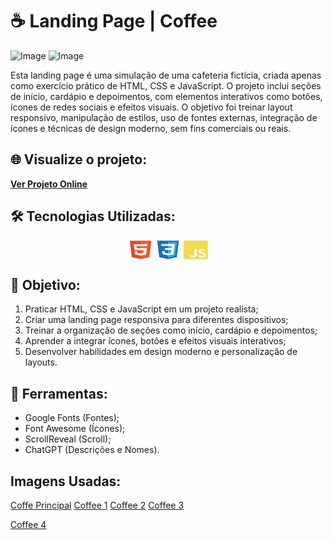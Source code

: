 # ☕ Landing Page | Coffee

<img width="1450" height="932" alt="Image" src="https://github.com/user-attachments/assets/32220ffc-6ef5-4a67-b811-c0d9821caecc" />

<img width="409" height="730" alt="Image" src="https://github.com/user-attachments/assets/2ce3d93e-7781-4ceb-b680-b9fc97df13c6" />

Esta landing page é uma simulação de uma cafeteria fictícia, criada apenas como exercício prático de HTML, CSS e JavaScript. O projeto inclui seções de início, cardápio e depoimentos, com elementos interativos como botões, ícones de redes sociais e efeitos visuais. O objetivo foi treinar layout responsivo, manipulação de estilos, uso de fontes externas, integração de ícones e técnicas de design moderno, sem fins comerciais ou reais.

## 🌐 Visualize o projeto:

**[Ver Projeto Online](https://landing-page-coffee-cyan.vercel.app)**

## 🛠️ Tecnologias Utilizadas:

<div align="center" style="display: inline_block">
  <img align="center" alt="HTML" height="30" width="40" src="https://raw.githubusercontent.com/devicons/devicon/master/icons/html5/html5-original.svg">
  <img align="center" alt="CSS" height="30" width="40" src="https://raw.githubusercontent.com/devicons/devicon/master/icons/css3/css3-original.svg">
  <img align="center" alt="Js" height="30" width="40" src="https://raw.githubusercontent.com/devicons/devicon/master/icons/javascript/javascript-plain.svg">
</div>

## 🎯 Objetivo:

1. Praticar HTML, CSS e JavaScript em um projeto realista;
2. Criar uma landing page responsiva para diferentes dispositivos;
3. Treinar a organização de seções como início, cardápio e depoimentos;
4. Aprender a integrar ícones, botões e efeitos visuais interativos;
5. Desenvolver habilidades em design moderno e personalização de layouts.

## 🔗 Ferramentas:

- Google Fonts (Fontes);
- Font Awesome (Ícones);
- ScrollReveal (Scroll);
- ChatGPT (Descrições e Nomes).

## Imagens Usadas:


<a href="https://pngtree.com/freepng/flying-cup-of-coffee-with-splash-and_15739217.html">Coffe Principal</a>
<a href="https://pngtree.com/freepng/hot-coffee-cup_20270196.html">Coffee 1</a>
<a href="https://pngtree.com/freepng/delicious-cappuccino-coffee-cup-with-frothy-latte-art-and-scattered-roasted-beans_19991380.html">Coffee 2</a>
<a href="https://pt.pngtree.com/freepng/a-cup-of-morning-cappuccino-latte-in-a-round-cup-marshmallow_13399098.html">Coffee 3</a>

<a href="https://pngtree.com/freepng/iced-coffee-with-beans_20025453.html">Coffee 4</a>
